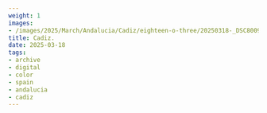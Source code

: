 ```yaml
---
weight: 1
images:
- /images/2025/March/Andalucia/Cadiz/eighteen-o-three/20250318-_DSC8009.jpg
title: Cadiz.
date: 2025-03-18
tags:
- archive
- digital
- color
- spain
- andalucia
- cadiz
---
```


